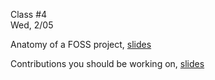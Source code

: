 <div class="lecture2">

<div class="column_date">
<p markdown="block">

Class #4 <br>
Wed, 2/05

</p>
</div>
<div class="column_materials">
<p markdown="block">

Anatomy of a FOSS project, [slides](slides/anatomy_project.html)

Contributions you should be working on, [slides](slides/contributions.html)


</p>
</div>

<div class="column_assign">
<p markdown="block">



</p>
</div>

</div>

